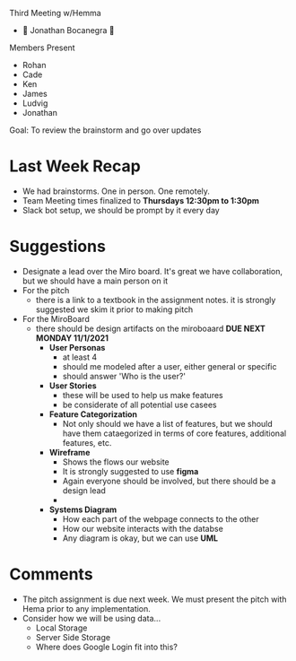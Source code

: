 Third Meeting w/Hemma
- 📝 Jonathan Bocanegra 🐐

Members Present
- Rohan
- Cade
- Ken
- James
- Ludvig
- Jonathan

Goal: To review the brainstorm and go over updates

# Last Week Recap
-  We had brainstorms. One in person. One remotely.
-  Team Meeting times finalized to **Thursdays 12:30pm to 1:30pm**
-  Slack bot setup, we should be prompt by it every day



# Suggestions
- Designate a lead over the Miro board. It's great we have collaboration, but we should have a main person on it
- For the pitch
  - there is a link to a textbook in the assignment notes. it is strongly suggested we skim it prior to making pitch
- For the MiroBoard
  - there should be design artifacts on the miroboaard **DUE NEXT MONDAY 11/1/2021**
    - **User Personas**
      - at least 4
      - should me modeled after a user, either general or specific
      - should answer 'Who is the user?'
    - **User Stories**
      - these will be used to help us make features
      - be considerate of all potential use casees
    - **Feature Categorization**
      - Not only should we have a list of features, but we should have them cataegorized in terms 
        of core features, additional features, etc.
    - **Wireframe**
      - Shows the flows our website
      - It is strongly suggested to use **figma** 
      - Again everyone should be involved, but there should be a design lead
      - 
    - **Systems Diagram**
      - How each part of the webpage connects to the other
      - How our website interacts with the databse
      - Any diagram is okay, but we can use **UML**

# Comments
- The pitch assignment is due next week. We must present the pitch with Hema prior to any implementation.
- Consider how we will be using data...
  - Local Storage
  - Server Side Storage 
  - Where does Google Login fit into this?

